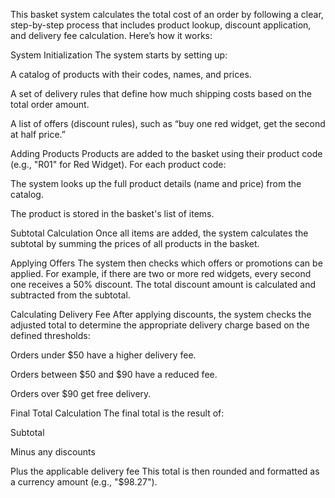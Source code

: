 This basket system calculates the total cost of an order by following a clear, step-by-step process that includes product lookup, discount application, and delivery fee calculation. Here’s how it works:

System Initialization The system starts by setting up:

A catalog of products with their codes, names, and prices.

A set of delivery rules that define how much shipping costs based on the total order amount.

A list of offers (discount rules), such as “buy one red widget, get the second at half price.”

Adding Products Products are added to the basket using their product code (e.g., "R01" for Red Widget). For each product code:

The system looks up the full product details (name and price) from the catalog.

The product is stored in the basket's list of items.

Subtotal Calculation Once all items are added, the system calculates the subtotal by summing the prices of all products in the basket.

Applying Offers The system then checks which offers or promotions can be applied. For example, if there are two or more red widgets, every second one receives a 50% discount. The total discount amount is calculated and subtracted from the subtotal.

Calculating Delivery Fee After applying discounts, the system checks the adjusted total to determine the appropriate delivery charge based on the defined thresholds:

Orders under $50 have a higher delivery fee.

Orders between $50 and $90 have a reduced fee.

Orders over $90 get free delivery.

Final Total Calculation The final total is the result of:

Subtotal

Minus any discounts

Plus the applicable delivery fee This total is then rounded and formatted as a currency amount (e.g., "$98.27").
